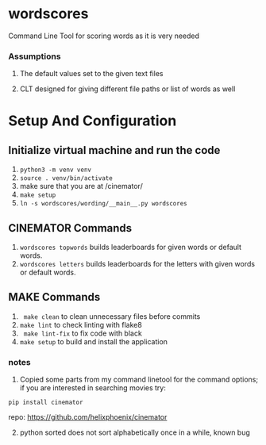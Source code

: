 # wordscores
Command Line Tool for scoring words as it is very needed

### Assumptions
 
1. The default values set to the given text files

2. CLT designed for giving different file paths or list of words as well

# Setup And Configuration


## Initialize virtual machine and run the code
1. ```python3 -m venv venv```
2. ```source . venv/bin/activate```
3. make sure that you are at /cinemator/
4. ```make setup```  
5. ```ln -s wordscores/wording/__main__.py wordscores```

## CINEMATOR Commands
1. ```wordscores topwords``` builds leaderboards for given words or default words.
2. ```wordscores letters``` builds leaderboards for the letters with given words or default words.


## MAKE Commands
1. ``` make clean``` to clean unnecessary files before commits
2. ```make lint``` to check linting with flake8
3. ``` make lint-fix``` to fix code with black
4. ```make setup``` to build and install the application


### notes

1. Copied some parts from my command linetool for the command options; if you are interested in searching movies try:

 ```pip install cinemator```

repo: https://github.com/helixphoenix/cinemator 

2. python sorted does not sort alphabetically once in a while, known bug